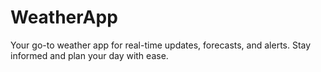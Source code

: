 # WeatherApp
Your go-to weather app for real-time updates, forecasts, and alerts. Stay informed and plan your day with ease.
